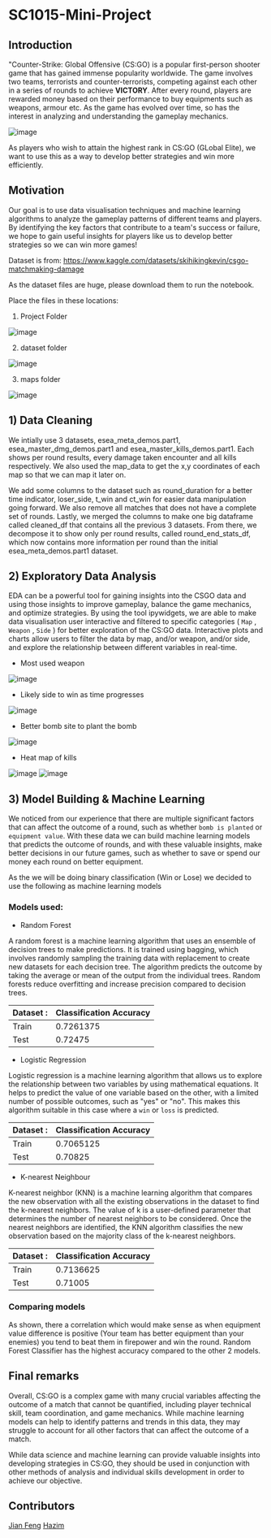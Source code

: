 # SC1015-Mini-Project

## Introduction

"Counter-Strike: Global Offensive (CS:GO) is a popular first-person shooter game that has gained immense popularity worldwide. The game involves two teams, terrorists and counter-terrorists, competing against each other in a series of rounds to achieve **VICTORY**. After every round, players are rewarded money based on their performance to buy equipments such as weapons, armour etc. As the game has evolved over time, so has the interest in analyzing and understanding the gameplay mechanics.

![image](https://github.com/fattycuty/DSAI-Mini-Project/blob/main/sc1015_image/csgothumbnail.png "Source: https://store.steampowered.com/app/730/CounterStrike_Global_Offensive/")

As players who wish to attain the highest rank in CS:GO (GLobal Elite), we want to use this as a way to develop better strategies and win more efficiently.

## Motivation

Our goal is to use data visualisation techniques and machine learning algorithms to analyze the gameplay patterns of different teams and players. By identifying the key factors that contribute to a team's success or failure, we hope to gain useful insights for players like us to develop better strategies so we can win more games!

Dataset is from: https://www.kaggle.com/datasets/skihikingkevin/csgo-matchmaking-damage

As the dataset files are huge, please download them to run the notebook.

Place the files in these locations:

1. Project Folder

![image](https://i.imgur.com/QLsTmrn.png)

2. dataset folder

![image](https://i.imgur.com/37OcU4Y.png)

3. maps folder

![image](https://i.imgur.com/10FeZaK.png)

## 1) Data Cleaning
We intially use 3 datasets, esea_meta_demos.part1, esea_master_dmg_demos.part1 and esea_master_kills_demos.part1. Each shows per round results, every damage taken encounter and all kills respectively. We also used the map_data to get the x,y coordinates of each map so that we can map it later on.

We add some columns to the dataset such as round_duration for a better time indicator, loser_side, t_win and ct_win for easier data manipulation going forward. We also remove all matches that does not have a complete set of rounds. Lastly, we merged the columns to make one big dataframe called cleaned_df that contains all the previous 3 datasets. From there, we decompose it to show only per round results, called round_end_stats_df, which now contains more information per round than the initial esea_meta_demos.part1 dataset.

## 2) Exploratory Data Analysis
EDA can be a powerful tool for gaining insights into the CSGO data and using those insights to improve gameplay, balance the game mechanics, and optimize strategies.
By using the tool ipywidgets, we are able to make data visualisation user interactive and filtered to specific categories ( `Map` , `Weapon` , `Side` ) for better exploration of the CS:GO data. Interactive plots and charts allow users to filter the data by map, and/or weapon, and/or side, and explore the relationship between different variables in real-time.
  * Most used weapon
  
  ![image](https://github.com/fattycuty/DSAI-Mini-Project/blob/main/sc1015_image/img4.png)
  * Likely side to win as time progresses

![image](https://github.com/fattycuty/DSAI-Mini-Project/blob/main/sc1015_image/img5.png)
  * Better bomb site to plant the bomb

![image](https://github.com/fattycuty/DSAI-Mini-Project/blob/main/sc1015_image/img3.png)
  * Heat map of kills

![image](https://github.com/fattycuty/DSAI-Mini-Project/blob/main/sc1015_image/img1.png)
  ![image](https://github.com/fattycuty/DSAI-Mini-Project/blob/main/sc1015_image/img2.png)

## 3) Model Building & Machine Learning

We noticed from our experience that there are multiple significant factors that can affect the outcome of a round, such as whether `bomb is planted` or `equipment value`. With these data we can build machine learning models that predicts the outcome of rounds, and with these valuable insights, make better decisions in our future games, such as whether to save or spend our money each round on better equipment.

As the we will be doing binary classification (Win or Lose) we decided to use the following as machine learning models

### Models used:
  * Random Forest

A random forest is a machine learning algorithm that uses an ensemble of decision trees to make predictions. It is trained using bagging, which involves randomly sampling the training data with replacement to create new datasets for each decision tree. The algorithm predicts the outcome by taking the average or mean of the output from the individual trees. Random forests reduce overfitting and increase precision compared to decision trees.

|   Dataset :   |  Classification Accuracy | 
|---------------|--------------------------|
|     Train     |        0.7261375         |
|     Test      |        0.72475           |
  * Logistic Regression

Logistic regression is a machine learning algorithm that allows us to explore the relationship between two variables by using mathematical equations. It helps to predict the value of one variable based on the other, with a limited number of possible outcomes, such as "yes" or "no". This makes this algorithm suitable in this case where a `win` or `loss` is predicted.

|   Dataset :   |  Classification Accuracy | 
|---------------|--------------------------|
|     Train     |        0.7065125         |
|     Test      |        0.70825           |
  * K-nearest Neighbour

K-nearest neighbor (KNN) is a machine learning algorithm that compares the new observation with all the existing observations in the dataset to find the k-nearest neighbors. The value of k is a user-defined parameter that determines the number of nearest neighbors to be considered. Once the nearest neighbors are identified, the KNN algorithm classifies the new observation based on the majority class of the k-nearest neighbors.

|   Dataset :   |  Classification Accuracy | 
|---------------|--------------------------|
|     Train     |        0.7136625         |
|     Test      |        0.71005           |

### Comparing models

As shown, there a correlation which would make sense as when equipment value difference is positive (Your team has better equipment than your enemies) you tend to beat them in firepower and win the round. Random Forest Classifier has the highest accuracy compared to the other 2 models.

## Final remarks

Overall, CS:GO is a complex game with many crucial variables affecting the outcome of a match that cannot be quantified, including player technical skill, team coordination, and game mechanics. While machine learning models can help to identify patterns and trends in this data, they may struggle to account for all other factors that can affect the outcome of a match.

While data science and machine learning can provide valuable insights into developing strategies in CS:GO, they should be used in conjunction with other methods of analysis and individual skills development in order to achieve our objective.

## Contributors
[Jian Feng](https://github.com/Marcushjf)
[Hazim](https://github.com/fattycuty)
